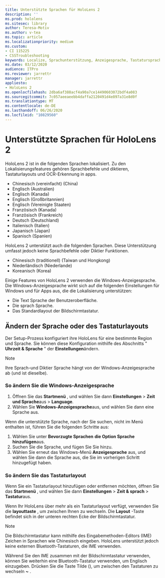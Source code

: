 ```yaml
---
title: Unterstützte Sprachen für HoloLens 2
description: ''
ms.prod: hololens
ms.sitesec: library
author: Teresa-Motiv
ms.author: v-tea
ms.topic: article
ms.localizationpriority: medium
ms.custom:
- CI 115225
- CSSTroubleshooting
keywords: Localize, Sprachunterstützung, Anzeigesprache, Tastatursprache, IME, Tastaturlayout
ms.date: 03/12/2020
audience: ITPro
ms.reviewer: jarrettr
manager: jarrettr
appliesto:
- HoloLens 2
ms.openlocfilehash: 2dba6af388acf4a90a7ce14490603072bdf4a083
ms.sourcegitcommit: 7c057aeeaeebb4daffa2120491d4e897a31e8d0f
ms.translationtype: MT
ms.contentlocale: de-DE
ms.lasthandoff: 06/26/2020
ms.locfileid: "10829560"
---
```

# Unterstützte Sprachen für HoloLens 2

HoloLens 2 ist in die folgenden Sprachen lokalisiert. Zu den Lokalisierungsfeatures gehören Sprachbefehle und diktieren, Tastaturlayouts und OCR-Erkennung in apps.

- Chinesisch (vereinfacht) (China)
- Englisch (Australien)
- Englisch (Kanada)
- Englisch (Großbritannien)
- Englisch (Vereinigte Staaten)
- Französisch (Kanada)
- Französisch (Frankreich)
- Deutsch (Deutschland)
- Italienisch (Italien)
- Japanisch (Japan)
- Spanisch (Spanien)

HoloLens 2 unterstützt auch die folgenden Sprachen. Diese Unterstützung umfasst jedoch keine Sprachbefehle oder Diktier Funktionen.

- Chinesisch (traditionell) (Taiwan und Hongkong)
- Niederländisch (Niederlande)
- Koreanisch (Korea)

Einige Features von HoloLens 2 verwenden die Windows-Anzeigesprache. Die Windows-Anzeigesprache wirkt sich auf die folgenden Einstellungen für Windows und für Apps aus, die die Lokalisierung unterstützen:

- Die Text Sprache der Benutzeroberfläche.
- Die sprach Sprache.
- Das Standardlayout der Bildschirmtastatur.

## Ändern der Sprache oder des Tastaturlayouts

Der Setup-Prozess konfiguriert ihre HoloLens für eine bestimmte Region und Sprache. Sie können diese Konfiguration mithilfe des Abschnitts " **Uhrzeit & Sprache** " der **Einstellungen**ändern.

> [!NOTE]  
> Ihre Sprach-und Diktier Sprache hängt von der Windows-Anzeigesprache ab (und ist dieselbe).

### So ändern Sie die Windows-Anzeigesprache

1. Öffnen Sie das **Startmenü** , und wählen Sie dann **Einstellungen**  >  **Zeit und Sprache**aus  >  **Language**.
2. Wählen Sie **Windows-Anzeigesprache**aus, und wählen Sie dann eine Sprache aus.  

Wenn die unterstützte Sprache, nach der Sie suchen, nicht im Menü enthalten ist, führen Sie die folgenden Schritte aus:  

1. Wählen Sie unter **Bevorzugte Sprachen** **die Option Sprache hinzufügen**aus.
2. Suchen Sie die Sprache, und fügen Sie Sie hinzu.
3. Wählen Sie erneut das Windows-Menü **Anzeigesprache** aus, und wählen Sie dann die Sprache aus, die Sie im vorherigen Schritt hinzugefügt haben.

### So ändern Sie das Tastaturlayout

Wenn Sie ein Tastaturlayout hinzufügen oder entfernen möchten, öffnen Sie das **Startmenü** , und wählen Sie dann **Einstellungen**  >  **Zeit & sprach**  >  **Tastatur**aus.

Wenn Ihr HoloLens über mehr als ein Tastaturlayout verfügt, verwenden Sie die **layouttaste** , um zwischen Ihnen zu wechseln. Die **Layout** -Taste befindet sich in der unteren rechten Ecke der Bildschirmtastatur.

> [!NOTE]  
> Die Bildschirmtastatur kann mithilfe des Eingabemethoden-Editors (IME) Zeichen in Sprachen wie Chinesisch eingeben. HoloLens unterstützt jedoch keine externen Bluetooth-Tastaturen, die IME verwenden.
>  
> Während Sie den IME zusammen mit der Bildschirmtastatur verwenden, können Sie weiterhin eine Bluetooth-Tastatur verwenden, um Englisch einzugeben. Drücken Sie die Taste Tilde (), um zwischen den Tastaturen zu wechseln **~** .
